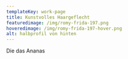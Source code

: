```yaml
---
templateKey: work-page
title: Kunstvolles Haargeflecht
featuredimage: /img/romy-frida-197.png
hoveredimage: /img/romy-frida-197-hover.png
alt: halbprofil von hinten
---
```

Die das Ananas